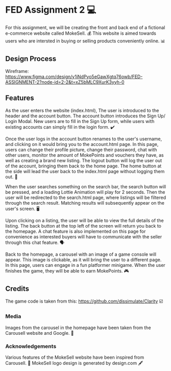 # FED Assignment 2 💻
For this assignment, we will be creating the front and back end of a fictional e-commerce website called MokeSell. 💰
This website is aimed towards users who are intersted in buying or selling products conveniently online. 📊
## Design Process
Wireframe: https://www.figma.com/design/y1iNdPyo5eGawXgtq76owb/FED-ASSIGNMENT-2?node-id=2-2&t=xZ5bMLC9XurK3yyh-0
## Features 
As the user enters the website (index.html), The user is introduced to the header and the account button. The account button introduces the Sign Up/ Login Modal. New users are to fill in the Sign Up form, while users with existing accounts can simply fill in the login form. ✔️

Once the user logs in the account button renames to the user's username, and clicking on it would bring you to the account.html page. In this page, users can change their profile picture, change their password, chat with other users, monitor the amount of MokePoints and vouchers they have, as well as creating a brand new listing. The logout button will log the user out of the account, bringing them back to the home page. The home button at the side will lead the user back to the index.html page without logging them out. 🔑

When the user searches something on the search bar, the search button will be pressed, and a loading Lottie Animation will play for 2 seconds. Then the user will be redirected to the search.html page, where listings will be filtered through the search result. Matching results will subsequently appear on the user's screen. 🖥

Upon clicking on a listing, the user will be able to view the full details of the listing. The back button at the top left of the screen will return you back to the homepage. A chat feature is also implemented on this page for convenience as interested buyers will have to communicate with the seller through this chat feature. 🗣

Back to the homepage, a carousel with an image of a game console will appear. This image is clickable, as it will bring the user to a different page. In this page, users can engage in a fun platformer minigame. When the user finishes the game, they will be able to earn MokePoints. 🎮

## Credits 
The game code is taken from this: https://github.com/dissimulate/Clarity ☑️
### Media 
Images from the carousel in the homepage have been taken from the Carousell website and Google. 📝
### Acknowledgements
Various features of the MokeSell website have been inspired from Carousell. 👜
MokeSell logo design is generated by design.com 🖋️
